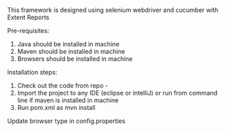 This framework is designed using selenium webdriver and cucumber with Extent Reports

Pre-requisites:
1. Java should be installed in machine
2. Maven should be installed in machine
3. Browsers should be installed in machine

Installation steps:
1. Check out the code from repo - 
2. Import the project to any IDE (eclipse or intelliJ) or run from command line if maven is installed in machine
3. Run pom.xml as mvn install

Update browser type in config.properties

